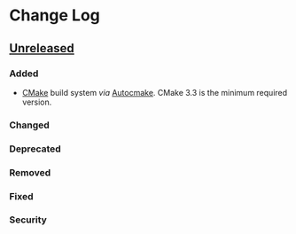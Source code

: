 # Change Log

## [Unreleased]

### Added

- [CMake] build system _via_ [Autocmake]. CMake 3.3 is the minimum required version.

[CMake]: https://cmake.org/
[Autocmake]: http://autocmake.readthedocs.io/en/latest/

### Changed

### Deprecated

### Removed

### Fixed

### Security

[Unreleased]: https://github.com/PCMSolver/ddPCM

[GitHub]: https://github.com/PCMSolver/ddPCM

